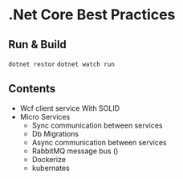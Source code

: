# .Net Core Best Practices

## Run & Build

`dotnet restor`
`dotnet watch run`

## Contents

* Wcf client service With SOLID
* Micro Services
  - Sync communication between services
  - Db Migrations
  - Async communication between services
  - RabbitMQ message bus ()
  - Dockerize
  - kubernates
